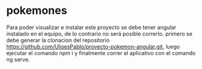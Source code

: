 # pokemones
Para poder visualizar e instalar este proyecto se debe tener angular instalado en el equipo, de lo contrario no será posible correrlo.
primero se debe generar la clonacion del repositorio https://github.com/UlisesPablo/proyecto-pokemon-angular.git, luego ejecutar el comando npm i y finalmente correr el aplicativo con el comando ng serve.
